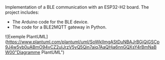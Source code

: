 Implementation of a BLE communication with an ESP32-H2 board. 
The project includes: 
- The Arduino code for the BLE device.
- The code for a BLE2MQTT gateway in Python.

![Exemple PlantUML](https://www.plantuml.com/plantuml/uml/SoWkIImgAStDuNBAJrBGjQjGSCp9J4w5yb0uABmO94vCZ2uIJrzV5yQ5Qin7aiq7AaQHja6nnGQXsY4rBmNaBW00"Diagramme PlantUML")

